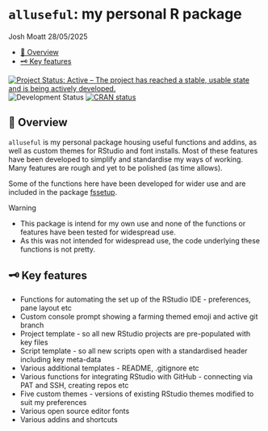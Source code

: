# `alluseful`: my personal R package
Josh Moatt
28/05/2025

- [📖 Overview](#overview)
- [🗝️ Key features](#key-features)

<!-- badges: start -->

[![Project Status: Active – The project has reached a stable, usable
state and is being actively
developed.](https://www.repostatus.org/badges/latest/active.svg)](https://www.repostatus.org/#active)
![Development
Status](https://img.shields.io/badge/development-active-brightgreen.png)
[![CRAN
status](https://www.r-pkg.org/badges/version/alluseful.png)](https://CRAN.R-project.org/version/alluseful)

<!-- badges: end -->

## 📖 Overview

`alluseful` is my personal package housing useful functions and addins,
as well as custom themes for RStudio and font installs. Most of these
features have been developed to simplify and standardise my ways of
working. Many features are rough and yet to be polished (as time
allows).

Some of the functions here have been developed for wider use and are
included in the package
[fssetup](https://github.com/Defra-Data-Science-Centre-of-Excellence/fssetup).

> [!WARNING]
>
> * This package is intend for my own use and none of the functions or features have been tested for widespread use.
> * As this was not intended for widespread use, the code underlying these functions is not pretty.

## 🗝️ Key features

- Functions for automating the set up of the RStudio IDE - preferences,
  pane layout etc
- Custom console prompt showing a farming themed emoji and active git
  branch
- Project template - so all new RStudio projects are pre-populated with
  key files
- Script template - so all new scripts open with a standardised header
  including key meta-data
- Various additional templates - README, .gitignore etc
- Various functions for integrating RStudio with GitHub - connecting via
  PAT and SSH, creating repos etc
- Five custom themes - versions of existing RStudio themes modified to
  suit my preferences
- Various open source editor fonts
- Various addins and shortcuts
